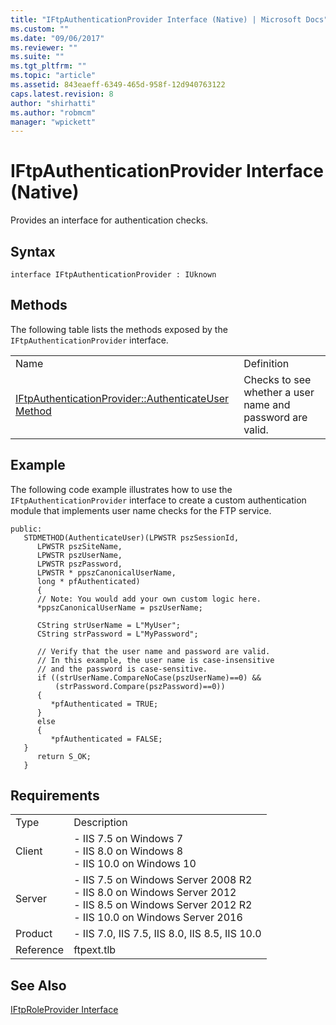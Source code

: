 ```yaml
---
title: "IFtpAuthenticationProvider Interface (Native) | Microsoft Docs"
ms.custom: ""
ms.date: "09/06/2017"
ms.reviewer: ""
ms.suite: ""
ms.tgt_pltfrm: ""
ms.topic: "article"
ms.assetid: 843eaeff-6349-465d-958f-12d940763122
caps.latest.revision: 8
author: "shirhatti"
ms.author: "robmcm"
manager: "wpickett"
---
```

# IFtpAuthenticationProvider Interface (Native)
Provides an interface for authentication checks.  
  
## Syntax  
  
```cpp#  
interface IFtpAuthenticationProvider : IUknown  
```  
  
## Methods  
 The following table lists the methods exposed by the `IFtpAuthenticationProvider` interface.  
  
|||  
|-|-|  
|Name|Definition|  
|[IFtpAuthenticationProvider::AuthenticateUser Method](../../ftp-extenisibility-reference\native-code-api-reference\iftpauthenticationprovider-authenticateuser-method.md)|Checks to see whether a user name and password are valid.|  
  
## Example  
 The following code example illustrates how to use the `IFtpAuthenticationProvider` interface to create a custom authentication module that implements user name checks for the FTP service.  
  
```  
public:  
   STDMETHOD(AuthenticateUser)(LPWSTR pszSessionId,  
      LPWSTR pszSiteName,  
      LPWSTR pszUserName,  
      LPWSTR pszPassword,  
      LPWSTR * ppszCanonicalUserName,  
      long * pfAuthenticated)  
      {  
      // Note: You would add your own custom logic here.  
      *ppszCanonicalUserName = pszUserName;  
  
      CString strUserName = L"MyUser";  
      CString strPassword = L"MyPassword";  
  
      // Verify that the user name and password are valid.  
      // In this example, the user name is case-insensitive  
      // and the password is case-sensitive.  
      if ((strUserName.CompareNoCase(pszUserName)==0) &&  
          (strPassword.Compare(pszPassword)==0))  
      {  
         *pfAuthenticated = TRUE;  
      }  
      else  
      {  
         *pfAuthenticated = FALSE;  
   }  
      return S_OK;  
   }  
```  
  
## Requirements  
  
|||  
|-|-|  
|Type|Description|  
|Client|-   IIS 7.5 on Windows 7<br />-   IIS 8.0 on Windows 8<br />-   IIS 10.0 on Windows 10|  
|Server|-   IIS 7.5 on Windows Server 2008 R2<br />-   IIS 8.0 on Windows Server 2012<br />-   IIS 8.5 on Windows Server 2012 R2<br />-   IIS 10.0 on Windows Server 2016|  
|Product|-   IIS 7.0, IIS 7.5, IIS 8.0, IIS 8.5, IIS 10.0|  
|Reference|ftpext.tlb|  
  
## See Also  
 [IFtpRoleProvider Interface](../../ftp-extenisibility-reference\native-code-api-reference\iftproleprovider-interface-native.md)
